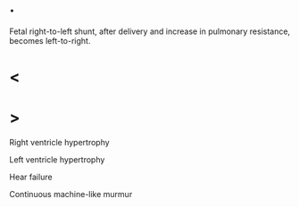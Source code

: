 # .

Fetal right-to-left shunt, after delivery and increase in pulmonary resistance, becomes left-to-right.

# <

# >

Right ventricle hypertrophy

Left ventricle hypertrophy

Hear failure

Continuous machine-like murmur
